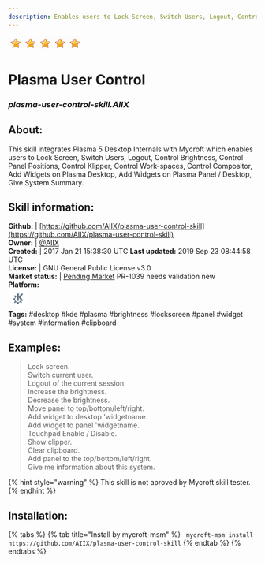```yaml
---  
description: Enables users to Lock Screen, Switch Users, Logout, Control Brightness, Control Panel Positions, Control Klipper, Control Workspaces, Control Compisitor, Add Widgets on Plasma Desktop  
---  
```

![](../.gitbook/assets/star.png)![](../.gitbook/assets/star.png)![](../.gitbook/assets/star.png)![](../.gitbook/assets/star.png)![](../.gitbook/assets/star.png)  
# Plasma User Control  
### _plasma-user-control-skill.AIIX_  
## About:  
This skill integrates Plasma 5 Desktop Internals with Mycroft which enables users to Lock Screen, Switch Users, Logout, Control Brightness, Control Panel Positions, Control Klipper, Control Work-spaces, Control Compositor, Add Widgets on Plasma Desktop, Add Widgets on Plasma Panel / Desktop, Give System Summary.

## Skill information:  
**Github:** | [https://github.com/AIIX/plasma-user-control-skill](https://github.com/AIIX/plasma-user-control-skill)  
**Owner:** | [@AIIX](https://github.com/AIIX)  
**Created:** | 2017 Jan 21 15:38:30 UTC  **Last updated:** 2019 Sep 23 08:44:58 UTC  
**License:** | GNU General Public License v3.0  
**Market status:** | [Pending Market](https://market.mycroft.ai/skill/) PR-1039 needs validation new  
**Platform:**  
 ![](../.gitbook/assets/kde.png)   
**Tags:** \#desktop \#kde \#plasma \#brightness \#lockscreen \#panel \#widget \#system \#information \#clipboard   
## Examples:  
> Lock screen.  
> Switch current user.  
> Logout of the current session.  
> Increase the brightness.  
> Decrease the brightness.  
> Move panel to top/bottom/left/right.  
> Add widget to desktop 'widgetname.  
> Add widget to panel 'widgetname.  
> Touchpad Enable / Disable.  
> Show clipper.  
> Clear clipboard.  
> Add panel to the top/bottom/left/right.  
> Give me information about this system.  
  
{% hint style="warning" %}
This skill is not aproved by Mycroft skill tester.
{% endhint %}
    
## Installation:  
{% tabs %}
{% tab title="Install by mycroft-msm" %}
``` mycroft-msm install https://github.com/AIIX/plasma-user-control-skill```
{% endtab %}
  {% endtabs %}
  